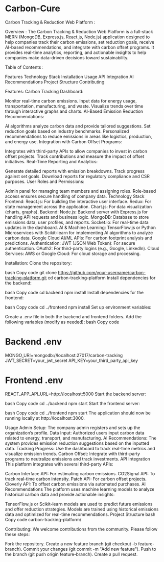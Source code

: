 # Carbon-Cure
Carbon Tracking & Reduction Web Platform :

Overview :
The Carbon Tracking & Reduction Web Platform is a full-stack MERN (MongoDB, Express.js, React.js, Node.js) application designed to help companies track their carbon emissions, set reduction goals, receive AI-based recommendations, and integrate with carbon offset programs. It provides real-time analytics, reporting, and actionable insights to help companies make data-driven decisions toward sustainability.

Table of Contents : 

Features
Technology Stack
Installation
Usage
API Integration
AI Recommendations
Project Structure
Contributing

Features:
Carbon Tracking Dashboard:

Monitor real-time carbon emissions.
Input data for energy usage, transportation, manufacturing, and waste.
Visualize trends over time through interactive graphs and charts.
AI-Based Emission Reduction Recommendations:

AI algorithms analyze carbon data and provide tailored suggestions.
Set reduction goals based on industry benchmarks.
Personalized recommendations to reduce emissions in areas like logistics, production, and energy use.
Integration with Carbon Offset Programs:

Integrates with third-party APIs to allow companies to invest in carbon offset projects.
Track contributions and measure the impact of offset initiatives.
Real-Time Reporting and Analytics:

Generate detailed reports with emission breakdowns.
Track progress against set goals.
Download reports for regulatory compliance and CSR purposes.
User Roles and Permissions:

Admin panel for managing team members and assigning roles.
Role-based access ensures secure handling of company data.
Technology Stack
Frontend:
React.js: For building the interactive user interface.
Redux: For state management across the application.
Chart.js: For data visualization (charts, graphs).
Backend:
Node.js: Backend server with Express.js for handling API requests and business logic.
MongoDB: Database to store emissions data, user profiles, and reports.
Socket.io: For real-time data updates in the dashboard.
AI & Machine Learning:
TensorFlow.js or Python Microservices with Scikit-learn for implementing AI algorithms to analyze carbon data.
Google Cloud AI/ML APIs: For carbon footprint analysis and predictions.
Authentication:
JWT (JSON Web Token): For secure authentication.
OAuth2: For third-party logins (e.g., Google, LinkedIn).
Cloud Services:
AWS or Google Cloud: For cloud storage and processing.

Installation:
Clone the repository:

bash
Copy code
git clone https://github.com/your-username/carbon-tracking-platform.git
cd carbon-tracking-platform
Install dependencies for the backend:

bash
Copy code
cd backend
npm install
Install dependencies for the frontend:

bash
Copy code
cd ../frontend
npm install
Set up environment variables:

Create a .env file in both the backend and frontend folders.
Add the following variables (modify as needed):
bash
Copy code
# Backend .env
MONGO_URI=mongodb://localhost:27017/carbon-tracking
JWT_SECRET=your_jwt_secret
API_KEY=your_third_party_api_key

# Frontend .env
REACT_APP_API_URL=http://localhost:5000
Start the backend server:

bash
Copy code
cd ../backend
npm start
Start the frontend server:

bash
Copy code
cd ../frontend
npm start
The application should now be running locally at http://localhost:3000.

Usage
Admin Setup: The company admin registers and sets up the organization’s profile.
Data Input: Authorized users input carbon data related to energy, transport, and manufacturing.
AI Recommendations: The system provides emission reduction suggestions based on the inputted data.
Tracking Progress: Use the dashboard to track real-time metrics and visualize emission trends.
Carbon Offset: Integrate with third-party programs to neutralize emissions and track investments.
API Integration
This platform integrates with several third-party APIs:

Carbon Interface API: For estimating carbon emissions.
CO2Signal API: To track real-time carbon intensity.
Patch API: For carbon offset projects.
Cloverly API: To offset carbon emissions via automated purchases.
AI Recommendations
The platform uses machine learning models to analyze historical carbon data and provide actionable insights:

TensorFlow.js or Scikit-learn models are used to predict future emissions and offer reduction strategies.
Models are trained using historical emissions data and optimized for real-time recommendations.
Project Structure
bash
Copy code
carbon-tracking-platform/

Contributing:
We welcome contributions from the community. Please follow these steps:

Fork the repository.
Create a new feature branch (git checkout -b feature-branch).
Commit your changes (git commit -m "Add new feature").
Push to the branch (git push origin feature-branch).
Create a pull request.
